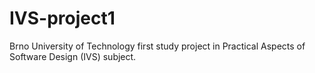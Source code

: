 # IVS-project1
Brno University of Technology first study project in Practical Aspects of Software Design (IVS) subject.
